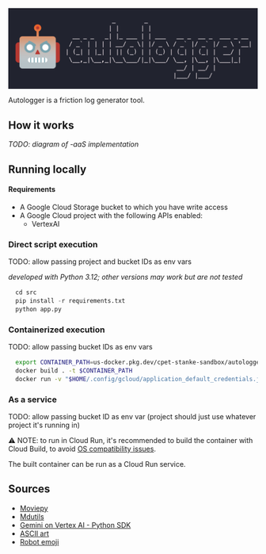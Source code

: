 <img src="images/logo.png" width="700" align="center">
<br/>

Autologger is a friction log generator tool.

## How it works

_TODO: diagram of -aaS implementation_

## Running locally

#### Requirements

* A Google Cloud Storage bucket to which you have write access
* A Google Cloud project with the following APIs enabled:
  * VertexAI

### Direct script execution
TODO: allow passing project and bucket IDs as env vars

_developed with Python 3.12; other versions may work but are not tested_

```python
  cd src
  pip install -r requirements.txt
  python app.py
```

### Containerized execution
TODO: allow passing bucket IDs as env vars

```sh
  export CONTAINER_PATH=us-docker.pkg.dev/cpet-stanke-sandbox/autologger/autologger
  docker build . -t $CONTAINER_PATH
  docker run -v "$HOME/.config/gcloud/application_default_credentials.json":/gcp/creds.json --env GOOGLE_APPLICATION_CREDENTIALS=/gcp/creds.json --env GOOGLE_CLOUD_PROJECT=autologger -d -p 8080:8080 $CONTAINER_PATH
```

### As a service
TODO: allow passing bucket ID as env var (project should just use whatever project it's running in)

⚠️ NOTE: to run in Cloud Run, it's recommended to build the container with Cloud Build, to avoid [OS compatibility issues](https://cloud.google.com/run/docs/troubleshooting#:~:text=Note%3A%20If%20you%20build%20your%20container%20image%20on%20a%20ARM%20based%20machine%2C%20then%20it%20might%20not%20work%20as%20expected%20when%20used%20with%20Cloud%20Run.).

The built container can be run as a Cloud Run service.

## Sources

- [Moviepy](https://pypi.org/project/moviepy/)
- [Mdutils](https://pypi.org/project/mdutils/)
- [Gemini on Vertex AI - Python SDK](https://cloud.google.com/vertex-ai/generative-ai/docs/start/quickstarts/quickstart-multimodal)
- [ASCII art](https://patorjk.com/software/taag/#p=display&h=2&v=2&f=Modular&t=autologger)
- [Robot emoji](https://emoji.supply/kitchen/?%F0%9F%98%A1+%F0%9F%A4%96=8ww1kx)
